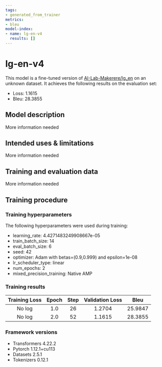 ```yaml
---
tags:
- generated_from_trainer
metrics:
- bleu
model-index:
- name: lg-en-v4
  results: []
---
```


<!-- This model card has been generated automatically according to the information the Trainer had access to. You
should probably proofread and complete it, then remove this comment. -->

# lg-en-v4

This model is a fine-tuned version of [AI-Lab-Makerere/lg_en](https://huggingface.co/AI-Lab-Makerere/lg_en) on an unknown dataset.
It achieves the following results on the evaluation set:
- Loss: 1.1615
- Bleu: 28.3855

## Model description

More information needed

## Intended uses & limitations

More information needed

## Training and evaluation data

More information needed

## Training procedure

### Training hyperparameters

The following hyperparameters were used during training:
- learning_rate: 4.4271483249908667e-05
- train_batch_size: 14
- eval_batch_size: 6
- seed: 42
- optimizer: Adam with betas=(0.9,0.999) and epsilon=1e-08
- lr_scheduler_type: linear
- num_epochs: 2
- mixed_precision_training: Native AMP

### Training results

| Training Loss | Epoch | Step | Validation Loss | Bleu    |
|:-------------:|:-----:|:----:|:---------------:|:-------:|
| No log        | 1.0   | 26   | 1.2704          | 25.9847 |
| No log        | 2.0   | 52   | 1.1615          | 28.3855 |


### Framework versions

- Transformers 4.22.2
- Pytorch 1.12.1+cu113
- Datasets 2.5.1
- Tokenizers 0.12.1
